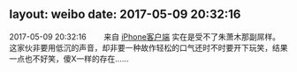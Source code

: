 layout: weibo
date: 2017-05-09 20:32:16
---
2017-05-09 20:32:16  &nbsp;&nbsp;&nbsp;&nbsp;&nbsp;&nbsp; 来自 <a href="http://app.weibo.com/t/feed/9ksdit" rel="nofollow">iPhone客户端</a>
实在是受不了朱萧木那副屌样。这家伙非要用低沉的声音，却非要一种故作轻松的口气还时不时要开下玩笑，结果一点也不好笑，傻X一样的存在…… ​​​
